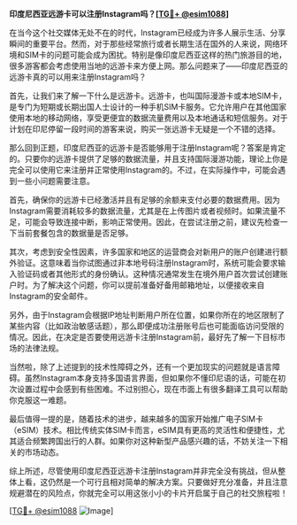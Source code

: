 **印度尼西亚远游卡可以注册Instagram吗？[[TG💪+ @esim1088](https://t.me/s/esim1088)]**

在当今这个社交媒体无处不在的时代，Instagram已经成为许多人展示生活、分享瞬间的重要平台。然而，对于那些经常旅行或者长期生活在国外的人来说，网络环境和SIM卡的问题可能会成为困扰。特别是像印度尼西亚这样的热门旅游目的地，很多游客都会考虑使用当地的远游卡来方便上网。那么问题来了——印度尼西亚的远游卡真的可以用来注册Instagram吗？

首先，让我们来了解一下什么是远游卡。远游卡，也叫国际漫游卡或本地SIM卡，是专门为短期或长期出国人士设计的一种手机SIM卡服务。它允许用户在其他国家使用本地的移动网络，享受更便宜的数据流量费用以及本地通话和短信服务。对于计划在印尼停留一段时间的游客来说，购买一张远游卡无疑是一个不错的选择。

那么回到正题，印度尼西亚的远游卡是否能够用于注册Instagram呢？答案是肯定的。只要你的远游卡提供了足够的数据流量，并且支持国际漫游功能，理论上你是完全可以使用它来注册并正常使用Instagram的。不过，在实际操作中，可能会遇到一些小问题需要注意。

首先，确保你的远游卡已经激活并且有足够的余额来支付必要的数据费用。因为Instagram需要消耗较多的数据流量，尤其是在上传图片或者视频时。如果流量不足，可能会导致连接中断，影响正常使用。因此，在尝试注册之前，建议先检查一下当前套餐包含的数据量是否足够。

其次，考虑到安全性因素，许多国家和地区的运营商会对新用户的账户创建进行额外验证。这意味着当你试图通过非本地号码注册Instagram时，系统可能会要求输入验证码或者其他形式的身份确认。这种情况通常发生在境外用户首次尝试创建账户时。为了解决这个问题，你可以提前准备好备用邮箱地址，以便接收来自Instagram的安全邮件。

另外，由于Instagram会根据IP地址判断用户所在位置，如果你所在的地区限制了某些内容（比如政治敏感话题），那么即便成功注册账号后也可能面临访问受限的情况。因此，在决定是否要使用远游卡注册Instagram前，最好先了解一下目标市场的法律法规。

当然啦，除了上述提到的技术性障碍之外，还有一个更加现实的问题就是语言障碍。虽然Instagram本身支持多国语言界面，但如果你不懂印尼语的话，可能在初次设置过程中会感到有些困难。不过别担心，现在市面上有很多翻译工具可以帮助你克服这一难题。

最后值得一提的是，随着技术的进步，越来越多的国家开始推广电子SIM卡（eSIM）技术。相比传统实体SIM卡而言，eSIM具有更高的灵活性和便捷性，尤其适合频繁跨国出行的人群。如果你对这种新型产品感兴趣的话，不妨关注一下相关的市场动态。

综上所述，尽管使用印度尼西亚远游卡注册Instagram并非完全没有挑战，但从整体上看，这仍然是一个可行且相对简单的解决方案。只要做好充分准备，并且注意规避潜在的风险点，你就完全可以用这张小小的卡片开启属于自己的社交旅程啦！

[[TG💪+ @esim1088](https://t.me/s/esim1088) ![Image](https://i.postimg.cc/4NQfJmqS/Snipaste-2025-05-13-00-14-12.png)]
